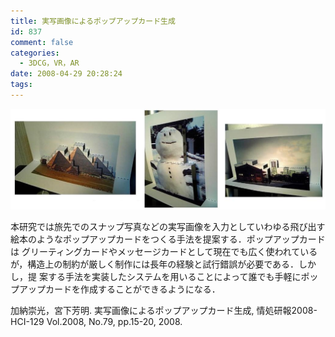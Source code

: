 ```yaml
---
title: 実写画像によるポップアップカード生成
id: 837
comment: false
categories:
  - 3DCG，VR，AR
date: 2008-04-29 20:28:24
tags:
---
```


[![popup_pic](/wp-content/uploads/2015/04/popup_pic.jpg)](/wp-content/uploads/2015/04/popup_pic.jpg)


本研究では旅先でのスナップ写真などの実写画像を入力としていわゆる飛び出す絵本のようなポップアップカードをつくる手法を提案する．ポップアップカードは グリーティングカードやメッセージカードとして現在でも広く使われているが，構造上の制約が厳しく制作には長年の経験と試行錯誤が必要である．しかし，提 案する手法を実装したシステムを用いることによって誰でも手軽にポップアップカードを作成することができるようになる．

加納崇光，宮下芳明. 実写画像によるポップアップカード生成, 情処研報2008-HCI-129 Vol.2008, No.79, pp.15-20, 2008.
